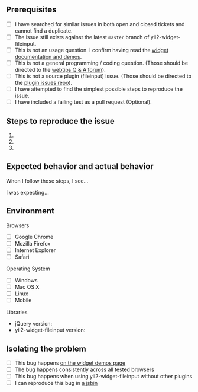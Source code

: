 ## Prerequisites

- [ ] I have searched for similar issues in both open and closed tickets and cannot find a duplicate.
- [ ] The issue still exists against the latest `master` branch of yii2-widget-fileinput.
- [ ] This is not an usage question. I confirm having read the [widget documentation and demos](http://demos.krajee.com/widget-details/fileinput).
- [ ] This is not a general programming / coding question. (Those should be directed to the [webtips Q & A forum](http://webtips.krajee.com/questions)).
- [ ] This is not a source plugin (fileinput) issue. (Those should be directed to the [plugin issues repo](https://github.com/fileinput/fileinput/search?q=&type=Issues)).
- [ ] I have attempted to find the simplest possible steps to reproduce the issue.
- [ ] I have included a failing test as a pull request (Optional).

## Steps to reproduce the issue

1.
2.
3.

## Expected behavior and actual behavior

When I follow those steps, I see...

I was expecting...

## Environment

Browsers

- [ ] Google Chrome
- [ ] Mozilla Firefox
- [ ] Internet Explorer
- [ ] Safari

Operating System

- [ ] Windows
- [ ] Mac OS X
- [ ] Linux
- [ ] Mobile

Libraries

- jQuery version:
- yii2-widget-fileinput version:

## Isolating the problem

- [ ] This bug happens [on the widget demos page](http://demos.krajee.com/widget-details/fileinput)
- [ ] The bug happens consistently across all tested browsers
- [ ] This bug happens when using yii2-widget-fileinput without other plugins
- [ ] I can reproduce this bug in [a jsbin](https://jsbin.com/)